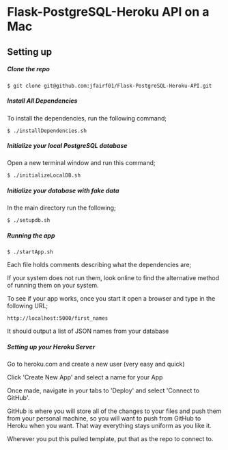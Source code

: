 # Flask-PostgreSQL-Heroku API on a Mac

## Setting up

##### Clone the repo

```
$ git clone git@github.com:jfairf01/Flask-PostgreSQL-Heroku-API.git
```

##### Install All Dependencies

To install the dependencies, run the following command;

```
$ ./installDependencies.sh
```

##### Initialize your local PostgreSQL database

Open a new terminal window and run this command;

```
$ ./initializeLocalDB.sh
```


##### Initialize your database with fake data

In the main directory run the following;

```
$ ./setupdb.sh
```

##### Running the app

```
$ ./startApp.sh
```

Each file holds comments describing what the dependencies are;

If your system does not run them, look online to find the alternative method of running them on your system.


To see if your app works, once you start it open a browser and type in the following URL;

```
http://localhost:5000/first_names
```

It should output a list of JSON names from your database


##### Setting up your Heroku Server

Go to heroku.com and create a new user (very easy and quick)

Click 'Create New App' and select a name for your App

Once made, navigate in your tabs to 'Deploy' and select 'Connect to GitHub'.

GitHub is where you will store all of the changes to your files and push them from your personal machine, so you will want to push from GitHub to Heroku when you want. That way everything stays uniform as you like it.

Wherever you put this pulled template, put that as the repo to connect to.




